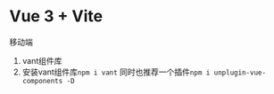 # Vue 3 + Vite
移动端
1. vant组件库
2. 安装vant组件库`npm i vant` 
  同时也推荐一个插件`npm i unplugin-vue-components -D`